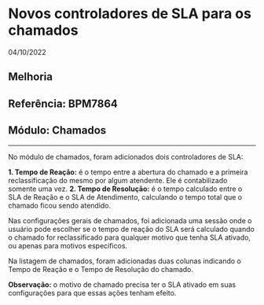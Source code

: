 # Novos controladores de SLA para os chamados
04/10/2022
## Melhoria
## Referência: BPM7864
## Módulo: Chamados
***

No módulo de chamados, foram adicionados dois controladores de SLA:

**1. Tempo de Reação:** é o tempo entre a abertura do chamado e a primeira reclassificação do mesmo por algum atendente. Ele é contabilizado somente uma vez.
**2. Tempo de Resolução:** é o tempo calculado entre o SLA de Reação e o SLA de Atendimento, calculando o tempo total que o chamado ficou sendo atendido.

Nas configurações gerais de chamados, foi adicionada uma sessão onde o usuário pode escolher se o tempo de reação do SLA será calculado quando o chamado for reclassificado para qualquer motivo que tenha SLA ativado, ou apenas para motivos específicos.

Na listagem de chamados, foram adicionadas duas colunas indicando o Tempo de Reação e o Tempo de Resolução do chamado.

**Observação:** o motivo de chamado precisa ter o SLA ativado em suas configurações para que essas ações tenham efeito.